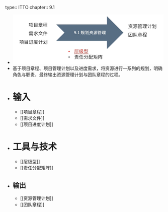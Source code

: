 type:: ITTO
chapter:: 9.1

- ![image.png](../assets/image_1747842591973_0.png)
- 基于项目章程、项目管理计划以及进度需求，将资源进行一系列的规划，明确角色与职责，最终输出资源管理计划与团队章程的过程。
- # 输入
	- [[项目章程]]
	- [[需求文件]]
	- [[项目进度计划]]
- # 工具与技术
	- [[层级型]]
	- [[责任分配矩阵]]
- ## 输出
	- [[资源管理计划]]
	- [[团队章程]]